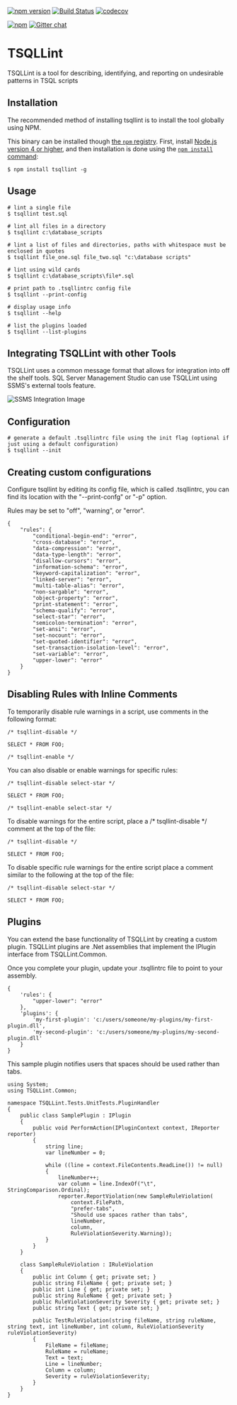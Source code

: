 [![npm version](https://badge.fury.io/js/tsqllint.svg)](https://badge.fury.io/js/tsqllint)
[![Build Status](https://ci.appveyor.com/api/projects/status/github/tsqllint/tsqllint?svg=true&branch=master)](https://ci.appveyor.com/project/nathan-boyd/tsqllint)
[![codecov](https://codecov.io/gh/tsqllint/tsqllint/branch/master/graph/badge.svg)](https://codecov.io/gh/tsqllint/tsqllint)  

[![npm](https://img.shields.io/npm/dt/tsqllint.svg)](https://www.npmjs.com/package/tsqllint)
[![Gitter chat](https://img.shields.io/gitter/room/badges/shields.svg)](https://gitter.im/TSQLLint/Lobby)

# TSQLLint

TSQLLint is a tool for describing, identifying, and reporting on undesirable patterns in TSQL scripts

## Installation

The recommended method of installing tsqllint is to install the tool globally using NPM.

This binary can be installed though [the `npm` registry](https://www.npmjs.com/). First, install [Node.js version 4 or higher](https://nodejs.org/en/download/), and then installation is done using the [`npm install` command](https://docs.npmjs.com/getting-started/installing-npm-packages-locally):

```
$ npm install tsqllint -g
```

## Usage
```
# lint a single file
$ tsqllint test.sql

# lint all files in a directory
$ tsqllint c:\database_scripts

# lint a list of files and directories, paths with whitespace must be enclosed in quotes
$ tsqllint file_one.sql file_two.sql "c:\database scripts"

# lint using wild cards
$ tsqllint c:\database_scripts\file*.sql

# print path to .tsqllintrc config file
$ tsqllint --print-config

# display usage info
$ tsqllint --help

# list the plugins loaded
$ tsqllint --list-plugins
```

## Integrating TSQLLint with other Tools

TSQLLint uses a common message format that allows for integration into off the shelf tools. SQL Server Management Studio can use TSQLLint using SSMS's external tools feature.

![SSMS Integration Image](documentation/SSMSIntegrationScreenshot.PNG)

## Configuration

```
# generate a default .tsqllintrc file using the init flag (optional if just using a default configuration)
$ tsqllint --init
```

## Creating custom configurations

Configure tsqllint by editing its config file, which is called .tsqllintrc, you can find its location with the "--print-confg" or "-p" option.  

Rules may be set to "off", "warning", or "error".

```
{
    "rules": {
        "conditional-begin-end": "error",
        "cross-database": "error",
        "data-compression": "error",
        "data-type-length": "error",
        "disallow-cursors": "error",
        "information-schema": "error",
        "keyword-capitalization": "error",
        "linked-server": "error",
        "multi-table-alias": "error",
        "non-sargable": "error",
        "object-property": "error",
        "print-statement": "error",
        "schema-qualify": "error",
        "select-star": "error",
        "semicolon-termination": "error",
        "set-ansi": "error",
        "set-nocount": "error",
        "set-quoted-identifier": "error",
        "set-transaction-isolation-level": "error",
        "set-variable": "error",
        "upper-lower": "error"
    }
}
```

## Disabling Rules with Inline Comments

To temporarily disable rule warnings in a script, use comments in the following format:

```
/* tsqllint-disable */

SELECT * FROM FOO;

/* tsqllint-enable */
```

You can also disable or enable warnings for specific rules:

```
/* tsqllint-disable select-star */

SELECT * FROM FOO;

/* tsqllint-enable select-star */
```

To disable warnings for the entire script, place a /* tsqllint-disable */ comment at the top of the file:

```
/* tsqllint-disable */

SELECT * FROM FOO;
```

To disable specific rule warnings for the entire script place a comment similar to the following at the top of the file:

```
/* tsqllint-disable select-star */

SELECT * FROM FOO;
```

## Plugins

You can extend the base functionality of TSQLLint by creating a custom plugin. TSQLLint plugins are .Net assemblies that implement the IPlugin interface from TSQLLint.Common.

Once you complete your plugin, update your .tsqllintrc file to point to your assembly.

```
{
    'rules': {
        "upper-lower": "error"
    },
    'plugins': {
        'my-first-plugin': 'c:/users/someone/my-plugins/my-first-plugin.dll',
        'my-second-plugin': 'c:/users/someone/my-plugins/my-second-plugin.dll'
    }
}
```

This sample plugin notifies users that spaces should be used rather than tabs.

```
using System;
using TSQLLint.Common;

namespace TSQLLint.Tests.UnitTests.PluginHandler
{
    public class SamplePlugin : IPlugin
    {
        public void PerformAction(IPluginContext context, IReporter reporter)
        {
            string line;
            var lineNumber = 0;

            while ((line = context.FileContents.ReadLine()) != null)
            {
                lineNumber++;
                var column = line.IndexOf("\t", StringComparison.Ordinal);
                reporter.ReportViolation(new SampleRuleViolation(
                    context.FilePath,
                    "prefer-tabs",
                    "Should use spaces rather than tabs",
                    lineNumber,
                    column,
                    RuleViolationSeverity.Warning));
            }
        }
    }

    class SampleRuleViolation : IRuleViolation
    {
        public int Column { get; private set; }
        public string FileName { get; private set; }
        public int Line { get; private set; }
        public string RuleName { get; private set; }
        public RuleViolationSeverity Severity { get; private set; }
        public string Text { get; private set; }

        public TestRuleViolation(string fileName, string ruleName, string text, int lineNumber, int column, RuleViolationSeverity ruleViolationSeverity)
        {
            FileName = fileName;
            RuleName = ruleName;
            Text = text;
            Line = lineNumber;
            Column = column;
            Severity = ruleViolationSeverity;
        }
    }
}
```